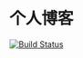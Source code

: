 # 个人博客
[![Build Status](https://www.travis-ci.org/mrrs878/blog.svg?branch=master)](https://www.travis-ci.org/mrrs878/blog)
